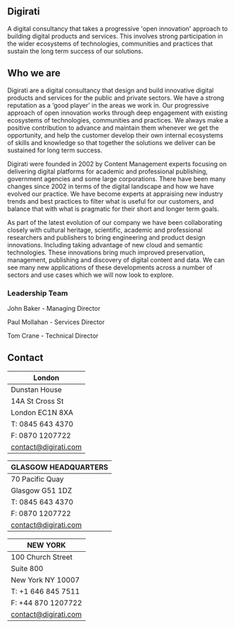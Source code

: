 ## Digirati

A digital consultancy that takes a progressive 'open innovation' approach to building digital products and services. This involves strong participation in the wider ecosystems of technologies, communities and practices that sustain the long term success of our solutions.

## Who we are

Digirati are a digital consultancy that design and build innovative digital products and services for the public and private sectors. We have a strong reputation as a ‘good player’ in the areas we work in. Our progressive approach of open innovation works through deep engagement with existing ecosystems of technologies, communities and practices. We always make a positive contribution to advance and maintain them whenever we get the opportunity, and help the customer develop their own internal ecosystems of skills and knowledge so that together the solutions we deliver can be sustained for long term success.

Digirati were founded in 2002 by Content Management experts focusing on delivering digital platforms for academic and professional publishing, government agencies and some large corporations. There have been many changes since 2002 in terms of the digital landscape and how we have evolved our practice. We have become experts at appraising new industry trends and best practices to filter what is useful for our customers, and balance that with what is pragmatic for their short and longer term goals.

As part of the latest evolution of our company we have been collaborating closely with cultural heritage, scientific, academic and professional researchers and publishers to bring engineering and product design innovations. Including taking advantage of new cloud and semantic technologies. These innovations bring much improved preservation, management, publishing and discovery of digital content and data. We can see many new applications of these developments across a number of sectors and use cases which we will now look to explore.

### Leadership Team

John Baker - Managing Director

Paul Mollahan - Services Director

Tom Crane - Technical Director

## Contact

| London |
|-|
|Dunstan House |
|14A St Cross St |
|London EC1N 8XA |
|T: 0845 643 4370 |
|F: 0870 1207722|
|contact@digirati.com |

|GLASGOW HEADQUARTERS|
|-|
|70 Pacific Quay|
|Glasgow G51 1DZ|
|T: 0845 643 4370|
|F: 0870 1207722|
|contact@digirati.com|

|NEW YORK|
|-|
|100 Church Street|
|Suite 800|
|New York NY 10007|
|T: +1 646 845 7511|
|F: +44 870 1207722|
|contact@digirati.com|
